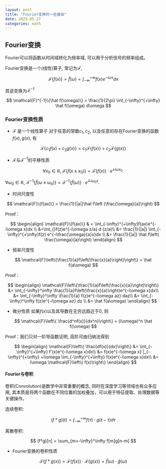 ```yaml
---
layout: post
title: "Fourier变换的一些基础"
date: 2025-05-27
categories: math
---
```


## Fourier变换
Fourier可以将函数从时间域转化为频率域, 可以用于分析信号的频率组成。

Fourier变换是一个(线性)算子, 常记为$\mathcal{F}$, 

$$
 \mathcal{F}\{f(x)\} = \hat f(\omega)= \int_{-\infty}^{+\infty} f(x)e^{-i\omega x} dx
$$

其逆变换为$\mathcal{F}^{-1}$

$$
 \mathcal{F}^{-1}\{\hat f(\omega)\} = \frac{1}{2\pi} \int_{-\infty}^{+\infty} \hat f(\omega) d\omega
$$



### Fourier变换性质
- $\mathcal{F}$ 是一个线性算子
对于任意的常数$c_1, c_2$, 以及任意的存在Fourier变换的函数$f(x), g(x)$, 有

$$
\mathcal{F}\{c_1f(x) + c_2g(x)\} = c_1\mathcal{F}\{ f(x) \} + c_2\mathcal{F}\{ g(x) \}
$$

- $\mathcal{F}$与$\mathcal{F}^{-1}$的平移性质

$$
\forall x_0\in \mathbb{R}, \mathcal{F}\{f(x \pm x_0)\}= \mathcal{F}\{f(x)\}\cdot e^{\pm i\omega x_0}.
$$

$\forall \omega_0\in \mathbb{R}$, $\mathcal{F}^{-1}\{\hat f( \omega \pm \omega_0)\}= \mathcal{F}^{-1}\{ \hat f(\omega)\}\cdot e^{\mp i\omega_0 x}$.
- 时间尺度性

$$
\mathcal{F}\{f(ax)\} = \frac{1}{|a|}\hat f\left (\frac{\omega}{a}\right)
$$

<span style="font-family: 'Comic Sans MS', cursive, sans-serif;">Proof</span>：

$$
\begin{align}
\mathcal{F}\{f(ax)\} & = \int_{-\infty}^{+\infty}f(ax)e^{-i\omega x}dx \\
&=\int_{}f(z)e^{-i\omega z/a} d (z/a)\\
&= \frac{1}{|a|} \int_{-\infty}^{+\infty}f(z) e^{-i\frac{\omega}{a}x}dx \\
&= \frac{1}{|a|} \hat f\left( \frac{\omega}{a}\right)
\end{align}
$$

- 频率尺度性

$$
\mathcal{F}\left\{\frac{1}{a}f\left(\frac{x}{a}\right)\right\} = \hat f(a\omega)
$$

<span style="font-family: 'Comic Sans MS', cursive, sans-serif;">Proof</span>：

$$
\begin{align}
\mathcal{F}\left\{\frac{1}{a}f\left(\frac{x}{a}\right)\right\} &= \int_{-\infty}^\infty \frac{1}{a}f\left(\frac{x}{a}\right)e^{-i\omega x}dx\\
&= \int_{-\infty}^\infty \frac{1}{a} f(z)e^{-i\omega az} daz\\
&= \int_{-\infty}^\infty  f(z)e^{-i\omega az} dz \\
&= \hat f(a\omega)
\end{align}
$$

- 微分性质
如果$f(x)$以及其导数在无穷远趋近于0, 则

$$
\mathcal{F}\left\{ \frac{d^nf(x)}{dx^n}\right\} = (i\omega)^n \hat f(\omega)
$$

<span style="font-family: 'Comic Sans MS', cursive, sans-serif;">Proof</span>：我们只对一阶导函数证明, 高阶可由归纳法得到

$$
\begin{align}
\mathcal{F}\left\{ \frac{df(x)}{dx}\right\} &= \int_{-\infty}^{+\infty} f'(x)e^{-i\omega x}dx\\
&= f(x)e^{-i\omega x} |_{-\infty}^{+\infty} +i\omega \int_{-\infty}^{+\infty} f(x)e^{-i\omega x}dx\\
&= i\omega \mathcal{F}\left\{ f(x)\right\}
\end{align}
$$

#### Fourier与卷积
卷积(Convolution)是数学中非常重要的概念, 同时在深度学习等领域也有众多应用, 其本质是将两个函数在不同位置的加权叠加，可以用于特征提取、处理数据等关键操作。


连续卷积:

$$
(f*g) (t) = \int_{-\infty}^{+\infty}f(\tau)\cdot g(t-\tau) d\tau
$$

离散卷积:

$$
(f*g)[n] = \sum_{m=-\infty}^\infty f[m]g[n-m]
$$

- Fourier变换的卷积性质

$$
\mathcal{F}\{f*g(x)\} = \mathcal{F}\{f(x)\}\cdot\mathcal{F}\{g(x)\} = \hat f(\omega)\cdot\hat g(\omega)
$$


